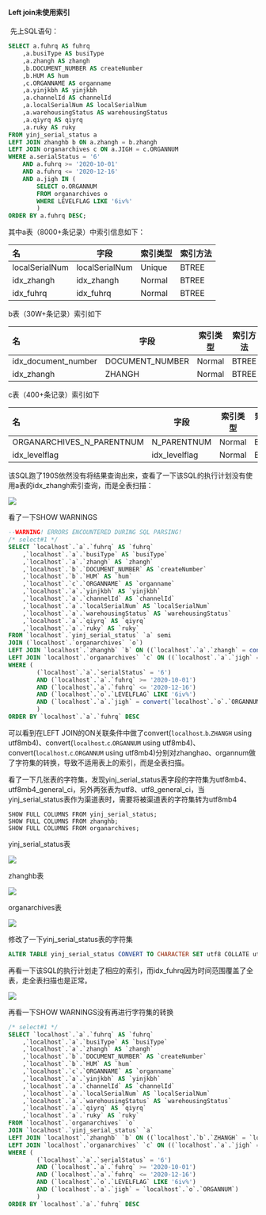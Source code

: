 #### Left join未使用索引

​	先上SQL语句：

```sql
SELECT a.fuhrq AS fuhrq
	,a.busiType AS busiType
	,a.zhangh AS zhangh
	,b.DOCUMENT_NUMBER AS createNumber
	,b.HUM AS hum
	,c.ORGANNAME AS organname
	,a.yinjkbh AS yinjkbh
	,a.channelId AS channelId
	,a.localSerialNum AS localSerialNum
	,a.warehousingStatus AS warehousingStatus
	,a.qiyrq AS qiyrq
	,a.ruky AS ruky
FROM yinj_serial_status a
LEFT JOIN zhanghb b ON a.zhangh = b.zhangh
LEFT JOIN organarchives c ON a.JIGH = c.ORGANNUM
WHERE a.serialStatus = '6'
	AND a.fuhrq >= '2020-10-01'
	AND a.fuhrq <= '2020-12-16'
	AND a.jigh IN (
		SELECT o.ORGANNUM
		FROM organarchives o
		WHERE LEVELFLAG LIKE '6iv%'
		)
ORDER BY a.fuhrq DESC;
```

其中a表（8000+条记录）中索引信息如下：

| 名             | 字段           | 索引类型 | 索引方法 |
| :------------- | -------------- | -------- | -------- |
| localSerialNum | localSerialNum | Unique   | BTREE    |
| idx_zhangh     | idx_zhangh     | Normal   | BTREE    |
| idx_fuhrq      | idx_fuhrq      | Normal   | BTREE    |

b表（30W+条记录）索引如下

| 名                  | 字段            | 索引类型 | 索引方法 |
| :------------------ | --------------- | -------- | -------- |
| idx_document_number | DOCUMENT_NUMBER | Normal   | BTREE    |
| idx_zhangh          | ZHANGH          | Normal   | BTREE    |

c表（400+条记录）索引如下

| 名                        | 字段          | 索引类型 | 索引方法 |
| :------------------------ | ------------- | -------- | -------- |
| ORGANARCHIVES_N_PARENTNUM | N_PARENTNUM   | Normal   | BTREE    |
| idx_levelflag             | idx_levelflag | Normal   | BTREE    |

该SQL跑了190S依然没有将结果查询出来，查看了一下该SQL的执行计划没有使用a表的idx_zhangh索引查询，而是全表扫描：

![](https://gitee.com/Qzjp/pics/raw/master/img/SqlPlan1.png)

看了一下SHOW WARNINGS

```sql
--WARNING! ERRORS ENCOUNTERED DURING SQL PARSING!
/* select#1 */
SELECT `localhost`.`a`.`fuhrq` AS `fuhrq`
	,`localhost`.`a`.`busiType` AS `busiType`
	,`localhost`.`a`.`zhangh` AS `zhangh`
	,`localhost`.`b`.`DOCUMENT_NUMBER` AS `createNumber`
	,`localhost`.`b`.`HUM` AS `hum`
	,`localhost`.`c`.`ORGANNAME` AS `organname`
	,`localhost`.`a`.`yinjkbh` AS `yinjkbh`
	,`localhost`.`a`.`channelId` AS `channelId`
	,`localhost`.`a`.`localSerialNum` AS `localSerialNum`
	,`localhost`.`a`.`warehousingStatus` AS `warehousingStatus`
	,`localhost`.`a`.`qiyrq` AS `qiyrq`
	,`localhost`.`a`.`ruky` AS `ruky`
FROM `localhost`.`yinj_serial_status` `a` semi
JOIN (`localhost`.`organarchives` `o`)
LEFT JOIN `localhost`.`zhanghb` `b` ON ((`localhost`.`a`.`zhangh` = convert(`localhost`.`b`.`ZHANGH` using utf8mb4)))
LEFT JOIN `localhost`.`organarchives` `c` ON ((`localhost`.`a`.`jigh` = convert(`localhost`.`c`.`ORGANNUM` using utf8mb4)))
WHERE (
		(`localhost`.`a`.`serialStatus` = '6')
		AND (`localhost`.`a`.`fuhrq` >= '2020-10-01')
		AND (`localhost`.`a`.`fuhrq` <= '2020-12-16')
		AND (`localhost`.`o`.`LEVELFLAG` LIKE '6iv%')
		AND (`localhost`.`a`.`jigh` = convert(`localhost`.`o`.`ORGANNUM` using utf8mb4))
		)
ORDER BY `localhost`.`a`.`fuhrq` DESC

```

可以看到在LEFT JOIN的ON关联条件中做了convert(`localhost`.`b`.`ZHANGH` using utf8mb4)、convert(`localhost`.`c`.`ORGANNUM` using utf8mb4)、convert(`localhost`.`c`.`ORGANNUM` using utf8mb4)分别对zhanghao、organnum做了字符集的转换，导致不适用表上的索引，而是全表扫描。

看了一下几张表的字符集，发现yinj_serial_status表字段的字符集为utf8mb4、utf8mb4_general_ci，另外两张表为utf8、utf8_general_ci，当yinj_serial_status表作为渠道表时，需要将被渠道表的字符集转为utf8mb4

```
SHOW FULL COLUMNS FROM yinj_serial_status;
SHOW FULL COLUMNS FROM zhanghb;
SHOW FULL COLUMNS FROM organarchives;
```

yinj_serial_status表

![](https://gitee.com/Qzjp/pics/raw/master/img/yinj_serial_status.png)

zhanghb表

![](https://gitee.com/Qzjp/pics/raw/master/img/zhanghb.png)

organarchives表

![](https://gitee.com/Qzjp/pics/raw/master/img/organarchives.png)

修改了一下yinj_serial_status表的字符集

```sql
ALTER TABLE yinj_serial_status CONVERT TO CHARACTER SET utf8 COLLATE utf8_general_ci;
```

再看一下该SQL的执行计划走了相应的索引，而idx_fuhrq因为时间范围覆盖了全表，走全表扫描也是正常。

![](https://gitee.com/Qzjp/pics/raw/master/img/SqlPlan2.png)

再看一下SHOW WARNINGS没有再进行字符集的转换

```sql
/* select#1 */
SELECT `localhost`.`a`.`fuhrq` AS `fuhrq`
	,`localhost`.`a`.`busiType` AS `busiType`
	,`localhost`.`a`.`zhangh` AS `zhangh`
	,`localhost`.`b`.`DOCUMENT_NUMBER` AS `createNumber`
	,`localhost`.`b`.`HUM` AS `hum`
	,`localhost`.`c`.`ORGANNAME` AS `organname`
	,`localhost`.`a`.`yinjkbh` AS `yinjkbh`
	,`localhost`.`a`.`channelId` AS `channelId`
	,`localhost`.`a`.`localSerialNum` AS `localSerialNum`
	,`localhost`.`a`.`warehousingStatus` AS `warehousingStatus`
	,`localhost`.`a`.`qiyrq` AS `qiyrq`
	,`localhost`.`a`.`ruky` AS `ruky`
FROM `localhost`.`organarchives` `o`
JOIN `localhost`.`yinj_serial_status` `a`
LEFT JOIN `localhost`.`zhanghb` `b` ON ((`localhost`.`b`.`ZHANGH` = `localhost`.`a`.`zhangh`))
LEFT JOIN `localhost`.`organarchives` `c` ON ((`localhost`.`a`.`jigh` = `localhost`.`c`.`ORGANNUM`))
WHERE (
		(`localhost`.`a`.`serialStatus` = '6')
		AND (`localhost`.`a`.`fuhrq` >= '2020-10-01')
		AND (`localhost`.`a`.`fuhrq` <= '2020-12-16')
		AND (`localhost`.`o`.`LEVELFLAG` LIKE '6iv%')
		AND (`localhost`.`a`.`jigh` = `localhost`.`o`.`ORGANNUM`)
		)
ORDER BY `localhost`.`a`.`fuhrq` DESC
```

